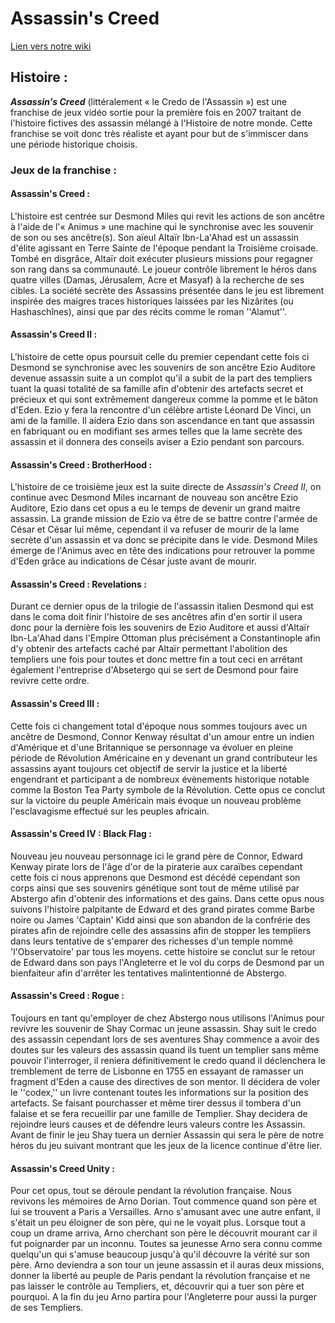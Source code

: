 # Assassin's Creed
[Lien vers notre wiki](https://ac-iut.fandom.com/fr/wiki/Wiki_AC_IUT#Assassin%27s_Creed_%3A_Revelations_%3A)




## Histoire :
***Assassin's Creed*** (littéralement « le Credo de l'Assassin ») est une franchise de jeux vidéo sortie pour la première fois en 2007 traitant de l'histoire fictives des assassin mélangé à l'Histoire de notre monde. Cette franchise se voit donc très réaliste et ayant pour but de s'immiscer dans une période historique choisis.

### Jeux de la franchise :


#### Assassin's Creed :

L'histoire est centrée sur Desmond Miles qui revit les actions de son ancêtre à l'aide de l'« Animus » une machine qui le synchronise avec les souvenir de son ou ses ancêtre(s). Son aïeul Altaïr Ibn-La'Ahad est un assassin d'élite agissant en Terre Sainte de l'époque pendant la Troisième croisade. Tombé en disgrâce, Altaïr doit exécuter plusieurs missions pour regagner son rang dans sa communauté. Le joueur contrôle librement le héros dans quatre villes (Damas, Jérusalem, Acre et Masyaf) à la recherche de ses cibles. La société secrète des Assassins présentée dans le jeu est librement inspirée des maigres traces historiques laissées par les Nizârites (ou Hashaschînes), ainsi que par des récits comme le roman ''Alamut''.

#### Assassin's Creed II : 

L'histoire de cette opus poursuit celle du premier cependant cette fois ci Desmond se synchronise avec les souvenirs de son ancêtre Ezio Auditore devenue assassin suite a un complot qu'il a subit de la part des templiers tuant la quasi totalité de sa famille afin d'obtenir des artefacts secret et précieux et qui sont extrêmement dangereux comme la pomme et le bâton d'Eden. Ezio y fera la rencontre d'un célèbre artiste Léonard De Vinci, un ami de la famille. Il aidera Ezio dans son ascendance en tant que assassin en fabriquant ou en modifiant ses armes telles que la lame secrète des assassin et il donnera des conseils aviser a Ezio pendant son parcours.

#### Assassin's Creed : BrotherHood : 

L'histoire de ce troisième jeux est la suite directe de *Assassin's Creed II*, on continue avec Desmond Miles incarnant de nouveau son ancêtre Ezio Auditore, Ezio dans cet opus a eu le temps de devenir un grand maitre assassin. La grande mission de Ezio va être de se battre contre l'armée de César et César lui même, cependant il va refuser de mourir de la lame secrète d'un assassin et va donc se précipite dans le vide. Desmond Miles émerge de l'Animus avec en tête des indications pour retrouver la pomme d'Eden grâce au indications de César juste avant de mourir.


#### Assassin's Creed : Revelations :

Durant ce dernier opus de la trilogie de l'assassin italien Desmond qui est dans le coma doit finir l'histoire de ses ancêtres afin d'en sortir il usera donc pour la dernière fois les souvenirs de Ezio Auditore et aussi d'Altaïr Ibn-La'Ahad dans l'Empire Ottoman plus précisément a Constantinople afin d'y obtenir des artefacts caché par Altaïr permettant l'abolition des templiers une fois pour toutes et 
donc mettre fin a tout ceci en arrêtant également l'entreprise d'Absetergo qui se sert de Desmond pour faire revivre cette ordre.



#### Assassin's Creed III :

Cette fois ci changement total d'époque nous sommes toujours avec un ancêtre de Desmond, Connor Kenway résultat d'un amour entre un indien d'Amérique et d'une Britannique se personnage va évoluer en pleine période de Révolution Américaine en y devenant un grand contributeur les assassins ayant toujours cet objectif de servir la justice et la liberté engendrant et participant a de nombreux évènements historique notable comme la Boston Tea Party symbole de la Révolution.
Cette opus ce conclut sur la victoire du peuple Américain mais évoque un nouveau problème l'esclavagisme effectué sur les peuples africain.

#### Assassin's Creed IV : Black Flag :

Nouveau jeu nouveau personnage ici le grand père de Connor, Edward Kenway pirate lors de l'âge d'or de la piraterie aux caraïbes cependant cette fois ci nous apprenons que Desmond est décédé cependant son corps ainsi que ses souvenirs génétique sont tout de même utilisé par Abstergo afin d'obtenir des informations et des gains.
Dans cette opus nous suivons l'histoire palpitante de Edward  et des grand pirates comme Barbe noire ou James 'Captain' Kidd ainsi que son abandon de la confrérie des pirates afin de rejoindre celle des assassins afin de stopper les templiers dans leurs tentative de s'emparer des richesses d'un temple nommé 'l'Observatoire' par tous les moyens.
cette histoire se conclut sur le retour de Edward dans son pays l'Angleterre et le vol du corps de Desmond par un bienfaiteur afin d'arrêter les tentatives malintentionné de Abstergo.


#### Assassin's Creed : Rogue :

Toujours en tant qu'employer de chez Abstergo nous utilisons l'Animus pour revivre les souvenir de Shay Cormac un jeune assassin. Shay suit le credo des assassin cependant lors de ses aventures Shay commence a avoir des doutes sur les valeurs des assassin quand ils tuent un templier sans même pouvoir l'interroger, il reniera définitivement le credo quand il déclenchera le tremblement de terre de Lisbonne en 1755 en essayant de ramasser un fragment d'Eden a cause des directives de son mentor. Il décidera de voler le ''codex,'' un livre contenant toutes les informations sur la position des artefacts. Se faisant pourchasser et même tirer dessus il tombera d'un falaise et se fera recueillir par une famille de Templier. Shay decidera de rejoindre leurs causes et de défendre leurs valeurs contre les Assassin. Avant de finir le jeu Shay tuera un dernier Assassin qui sera le père de notre héros du jeu suivant montrant que les jeux de la licence continue d'être lier.


#### Assassin's Creed Unity :
Pour cet opus, tout se déroule pendant la révolution française. Nous revivons les mémoires de Arno Dorian. Tout commence quand son père et lui se trouvent a Paris a Versailles. Arno s'amusant avec une autre enfant, il s'était un peu éloigner de son père, qui ne le voyait plus. Lorsque tout a coup un drame arriva, Arno cherchant son père le découvrit mourant car il fut poignarder par un inconnu. Toutes sa jeunesse Arno sera connu comme quelqu'un qui s'amuse beaucoup jusqu'à qu'il découvre la vérité sur son père. Arno deviendra a son tour un jeune assassin et il auras deux missions, donner la liberté au peuple de Paris pendant la révolution française et ne pas laisser le contrôle au Templiers, et, découvrir qui a tuer son père et pourquoi. A la fin du jeu Arno partira pour l'Angleterre pour aussi la purger de ses Templiers.

